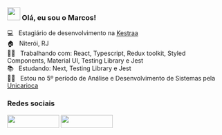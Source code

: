 ### <img src="https://media.giphy.com/media/hvRJCLFzcasrR4ia7z/giphy.gif" width="30px"> Olá, eu sou o Marcos!

💻 &nbsp; Estagiário de desenvolvimento na [Kestraa](https://www.kestraa.com.br/) <br>
🏠 &nbsp; Niterói, RJ <br>
👨‍💻 &nbsp; Trabalhando com: React, Typescript, Redux toolkit, Styled Components, Material UI, Testing Library e Jest <br>
📚 &nbsp; Estudando: Next, Testing Library e Jest <br>
👨‍🎓 &nbsp; Estou no 5º período de Análise e Desenvolvimento de Sistemas pela [Unicarioca](https://www.unicarioca.edu.br/)

### Redes sociais

[<img src="https://img.shields.io/badge/Twitter-1DA1F2?style=for-the-badge&logo=twitter&logoColor=white" width="120px" height="30px" style="">](https://twitter.com/marcosdori)
[<img src="https://img.shields.io/badge/LinkedIn-0077B5?style=for-the-badge&logo=linkedin&logoColor=white" width="120px" height="30px" style="">](https://www.linkedin.com/in/marcos-doriguetto/)
